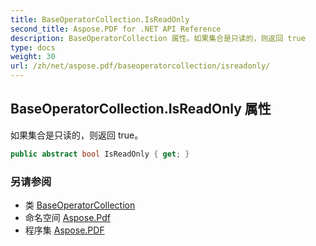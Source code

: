 ```yaml
---
title: BaseOperatorCollection.IsReadOnly
second_title: Aspose.PDF for .NET API Reference
description: BaseOperatorCollection 属性。如果集合是只读的，则返回 true
type: docs
weight: 30
url: /zh/net/aspose.pdf/baseoperatorcollection/isreadonly/
---
```

## BaseOperatorCollection.IsReadOnly 属性

如果集合是只读的，则返回 true。

```csharp
public abstract bool IsReadOnly { get; }
```

### 另请参阅

* 类 [BaseOperatorCollection](../)
* 命名空间 [Aspose.Pdf](../../../aspose.pdf/)
* 程序集 [Aspose.PDF](../../../)